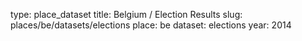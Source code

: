 type: place_dataset
title: Belgium / Election Results
slug: places/be/datasets/elections
place: be
dataset: elections
year: 2014
